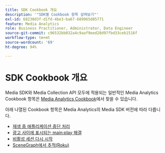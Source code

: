 ```yaml
---
title: SDK Cookbook 개요
description: '"SDK별 Cookbook 항목 살펴보기"'
exl-id: 68230d3f-d1fd-4be3-ba67-689965d85771
feature: Media Analytics
role: Business Practitioner, Administrator, Data Engineer
source-git-commit: c96532bb032a4c9aaf9eed28d97fbd33ceb1516f
workflow-type: tm+mt
source-wordcount: '69'
ht-degree: 94%

---
```


# SDK Cookbook 개요

Media SDK와 Media Collection API 모두에 적용되는 일반적인 Media Analytics Cookbook 항목은 [Media Analytics Cookbook](/help/media-analytics-cookbook/media-analytics-cookbook.md)에서 찾을 수 있습니다.

아래 나열된 Cookbook 항목은 Media Analytics의 Media SDK 버전에 따라 다릅니다.

* [재생 중 애플리케이션 중단 처리](/help/sdk-implement/cookbook/app-interrupts.md)
* [광고 사이에 표시되는 main:play 해결](/help/sdk-implement/cookbook/fix-ad-play-ad.md)
* [비활성 세션 다시 시작](/help/sdk-implement/cookbook/resuming-inactive.md)
* [SceneGraph에서 추적(Roku)](/help/sdk-implement/cookbook/sdk-track-scenegraph.md)
